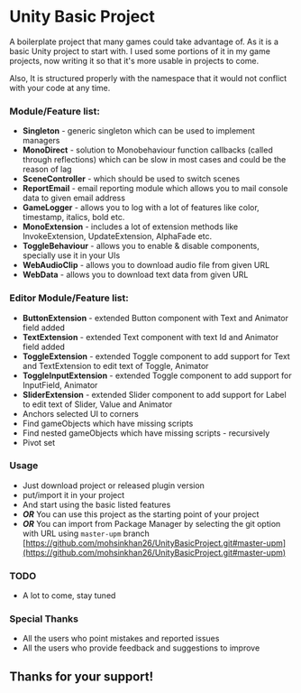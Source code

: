 # Unity Basic Project #

A boilerplate project that many games could take advantage of. As it is a basic Unity project to start with. I used some portions of it in my game projects, now writing it so that it's more usable in projects to come.

Also, It is structured properly with the namespace that it would not conflict with your code at any time.

### Module/Feature list: ###
* **Singleton** - generic singleton which can be used to implement managers
* **MonoDirect** - solution to Monobehaviour function callbacks (called through reflections) which can be slow in most cases and could be the reason of lag
* **SceneController** - which should be used to switch scenes
* **ReportEmail** - email reporting module which allows you to mail console data to given email address
* **GameLogger** - allows you to log with a lot of features like color, timestamp, italics, bold etc.
* **MonoExtension** - includes a lot of extension methods like InvokeExtension, UpdateExtension, AlphaFade etc.
* **ToggleBehaviour** - allows you to enable & disable components, specially use it in your UIs
* **WebAudioClip** - allows you to download audio file from given URL
* **WebData** - allows you to download text data from given URL

### Editor Module/Feature list: ###
* **ButtonExtension** - extended Button component with Text and Animator field added
* **TextExtension** - extended Text component with text Id and Animator field added
* **ToggleExtension** - extended Toggle component to add support for Text and TextExtension to edit text of Toggle, Animator 
* **ToggleInputExtension** - extended Toggle component to add support for InputField, Animator 
* **SliderExtension** - extended Slider component to add support for Label to edit text of Slider, Value and Animator 
* Anchors selected UI to corners
* Find gameObjects which have missing scripts
* Find nested gameObjects which have missing scripts - recursively
* Pivot set

### Usage ###
* Just download project or released plugin version
* put/import it in your project
* And start using the basic listed features
* ***OR*** You can use this project as the starting point of your project
* ***OR*** You can import from Package Manager by selecting the git option with URL using `master-upm` branch [https://github.com/mohsinkhan26/UnityBasicProject.git#master-upm](https://github.com/mohsinkhan26/UnityBasicProject.git#master-upm)

### TODO ###
* A lot to come, stay tuned

### Special Thanks ###
* All the users who point mistakes and reported issues
* All the users who provide feedback and suggestions to improve


## Thanks for your support! ##